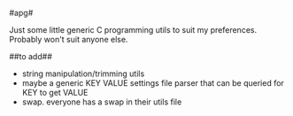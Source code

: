 #apg#

Just some little generic C programming utils to suit my preferences.
Probably won't suit anyone else.

##to add##

* string manipulation/trimming utils
* maybe a generic KEY VALUE settings file parser
that can be queried for KEY to get VALUE
* swap. everyone has a swap in their utils file
